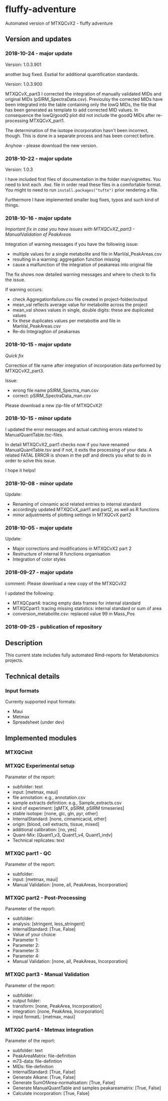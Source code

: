 # fluffy-adventure

Automated version of MTXQCvX2 - fluffy adventure

## Version and updates

### 2018-10-24 - major update

Version: 1.0.3.901

another bug fixed. Esstial for additional quantification standards.


Version: 1.0.3.900

MTXQCvX_part3
I corrected the integration of manually validated MIDs and original MIDs (pSIRM_SpectraData.csv).
Previoulsy the corrected MIDs have been integrated into the table containing only the lowQ MIDs, the
file that has been generated as template to add corrected MID values. 
In consequence the lowQ/goodQ plot did not include the goodQ MIDs after re-processing MTXQCvX_part1.

The determination of the isotope incorporation hasn't been incorrect, though. This is done in a 
separate process and has been correct before.

Anyhow - please download the new version.


### 2018-10-22 - major update

Version: 1.0.3

I have included first files of documentation in the folder man/vignettes. You need to knit each `.Rmd`. file in order read
these files in a comfortable format. You might to need to run `install.packages("tufte")` prior rendering a file.

Furthermore I have implemented smaller bug fixes, typos and such kind of things.


### 2018-10-16 - major update

*Important fix in case you have issues with MTXQCvX2_part3 - ManualValidation of PeakAreas*

Integration of warning messages if you have the following issue:
  * multiple values for a single metabolite and file in ManVal_PeakAreas.csv
  * resulting in a warning: aggregation function missing
  * cause a malfunction of the integration of peakareas into original file
  
The fix shows now detailed warning messages and where to check to fix the issue.

If warning occurs:
  * check Aggregationfailure.csv file created in project-folder/output
  * mean_val reflects average value for metabolite across the project
  * mean_val shows values in single, double digits: these are duplicated values
  * fix these duplicates values per metaboltie and file in ManVal_PeakAreas.csv
  * Re-do Integragtion of peakareas
    


### 2018-10-15 - major update

*Quick fix*

Correction of file name after integration of incorporation data performed by MTXQCvX2_part3.

Issue: 
  * wrong file name pSIRM_Spectra_man.csv
  * correct: pSIRM_SpectraData_man.csv
  
Please download a new zip-file of MTXQCvX2!


### 2018-10-15 - minor update

I updated the error messages and actual catching errors related to ManualQuantTable.tsc-files. 

In detail MTXQCvX2_part1 checks now if you have renamed ManualQuantTable.tsv and if not, 
it exits the processing of your data. A related FATAL ERROR is shown in the pdf and directs
you what to do in order to solve this issue.

I hope it helps!



### 2018-10-08 - minor update

Update: 
  * Renaming of cinnamic acid related entries to internal standard
  * accordingly updated MTXQCvX_part1 and part2, as well as R functions
  * minor adjustments of plotting settings in MTXQCvX part2
  
### 2018-10-05 - major update

Update: 
  * Major corrections and modifications in MTXQCvX2 part 2
  * Restructure of internal R functions organisation
  * Integration of color styles


### 2018-09-27 - major update

comment: Please download a new copy of the MTXQCvX2

I updated the following:
  * MTXQCpart4: tracing empty data frames for internal standard
  * MTXQCpart1: tracing missing statistics: internal standard or sum of area
  * conversion_metabolite.csv: replaced value 99 in Mass_Pos

### 2018-09-25 - publication of repository

## Description
This current state includes fully automated Rmd-reports for Metabolomics projects.


## Technical details

### Input formats

Currenty supported input formats:
* Maui
* Metmax
* Spreadsheet (under dev)


## Implemented modules
### MTXQCinit

### MTXQC Experimental setup

Parameter of the report: 
* subfolder: text
* input: [metmax, maui]
* file annotation: e.g., annotation.csv
* sample extracts definition: e.g., Sample_extracts.csv
* kind of experiment: [qMTX, pSIRM, pSIRM timeseries]
* stable isotope: [none, glc, gln, pyr, other]
* InternalStandard: [none, cinnamicacid, other]
* origin: [blood, cell extracts, tissue, mixed]
* additional calibration: [no, yes]
* Quant-Mix: [Quant1_v3, Quant1_v4, Quant1_indv]
* Technical replicates: text

### MTXQC part1 - QC

Parameter of the report: 
* subfolder: 
* input: [metmax, maui]
* Manual Validation: [none, all, PeakAreas, Incorporation]
    
    
### MTXQC part2 - Post-Processing

Parameter of the report:
* subfolder:
* analysis: [stringent, less_stringent]
* InternalStandard: [True, False]
* Value of your choice: 
* Parameter 1: 
* Parameter 2: 
* Parameter 3:
* Parameter 4:
* Manual Validation: [none, all, PeakAreas, Incorporation]
    
### MTXQC part3 - Manual Validation

Parameter of the report:
* subfolder:
* output folder:
* transform: [none, PeakArea, Incorporation]
* integration: [none, PeakArea, Incorporation]
* input formatL: [metmax, maui]


### MTXQC part4 - Metmax integration

Parameter of the report: 
* subfolder: text
* PeakAreaMatrix: file-definition
* m73-data: file-defintion
* MIDs: file-definition
* InternalStandard: [True, False]
* Generate Alkane: [True, False]
* Generate SumOfArea-normalisation: [True, False]
* Generate ManualQuantTable and samples peakareamatrix: [True, False]
* Calculate incorporation: [True, False]


